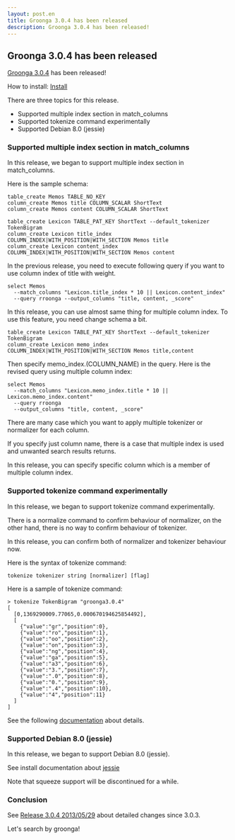 ```yaml
---
layout: post.en
title: Groonga 3.0.4 has been released
description: Groonga 3.0.4 has been released!
---
```


Groonga 3.0.4 has been released
-------------------------------

[Groonga 3.0.4](/docs/news.html#release-3-0-4) has been released!

How to install: [Install](/docs/install.html)

There are three topics for this release.

-   Supported multiple index section in match_columns
-   Supported tokenize command experimentally
-   Supported Debian 8.0 (jessie)

### Supported multiple index section in match_columns

In this release, we began to support multiple index section in
match_columns.

Here is the sample schema:

    table_create Memos TABLE_NO_KEY
    column_create Memos title COLUMN_SCALAR ShortText
    column_create Memos content COLUMN_SCALAR ShortText

    table_create Lexicon TABLE_PAT_KEY ShortText --default_tokenizer TokenBigram
    column_create Lexicon title_index COLUMN_INDEX|WITH_POSITION|WITH_SECTION Memos title
    column_create Lexicon content_index COLUMN_INDEX|WITH_POSITION|WITH_SECTION Memos content

In the previous release, you need to execute following query if you want
to use column index of title with weight.

    select Memos 
      --match_columns "Lexicon.title_index * 10 || Lexicon.content_index" 
      --query rroonga --output_columns "title, content, _score"

In this release, you can use almost same thing for multiple column
index. To use this feature, you need change schema a bit.

    table_create Lexicon TABLE_PAT_KEY ShortText --default_tokenizer TokenBigram
    column_create Lexicon memo_index COLUMN_INDEX|WITH_POSITION|WITH_SECTION Memos title,content

Then specify memo_index.(COLUMN_NAME) in the query. Here is the
revised query using multiple column index:

    select Memos 
      --match_columns "Lexicon.memo_index.title * 10 || Lexicon.memo_index.content" 
      --query rroonga 
      --output_columns "title, content, _score"

There are many case which you want to apply multiple tokenizer or
normalizer for each column.

If you specify just column name, there is a case that multiple index is
used and unwanted search results returns.

In this release, you can specify specific column which is a member of
multiple column index.

### Supported tokenize command experimentally

In this release, we began to support tokenize command experimentally.

There is a normalize command to confirm behaviour of normalizer, on the
other hand, there is no way to confirm behaviour of tokenizer.

In this release, you can confirm both of normalizer and tokenizer
behaviour now.

Here is the syntax of tokenize command:

    tokenize tokenizer string [normalizer] [flag]

Here is a sample of tokenize command:

    > tokenize TokenBigram "groonga3.0.4"
    [
      [0,1369290009.77065,0.000670194625854492],
      [
        {"value":"gr","position":0},
        {"value":"ro","position":1},
        {"value":"oo","position":2},
        {"value":"on","position":3},
        {"value":"ng","position":4},
        {"value":"ga","position":5},
        {"value":"a3","position":6},
        {"value":"3.","position":7},
        {"value":".0","position":8},
        {"value":"0.","position":9},
        {"value":".4","position":10},
        {"value":"4","position":11}
      ]
    ]

See the following
[documentation](http://groonga.org/docs/reference/commands/tokenize.html)
about details.

### Supported Debian 8.0 (jessie)

In this release, we began to support Debian 8.0 (jessie).

See install documentation about
[jessie](http://groonga.org/docs/install/debian.html#jessie)

Note that squeeze support will be discontinued for a while.

### Conclusion

See [Release 3.0.4 2013/05/29](/docs/news.html#release-3-0-4) about
detailed changes since 3.0.3.

Let's search by groonga!
